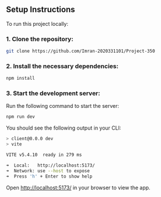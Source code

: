 ## Setup Instructions

To run this project locally:

### 1. Clone the repository:

```bash
git clone https://github.com/Imran-2020331101/Project-350
```

### 2. Install the necessary dependencies:

```bash
npm install
```

### 3. Start the development server:

Run the following command to start the server:

```bash
npm run dev
```

You should see the following output in your CLI:

```bash
> client@0.0.0 dev
> vite

VITE v5.4.10  ready in 279 ms

➜  Local:   http://localhost:5173/
➜  Network: use --host to expose
➜  Press 'h' + Enter to show help
```

Open [http://localhost:5173/](http://localhost:5173/) in your browser to view the app.
